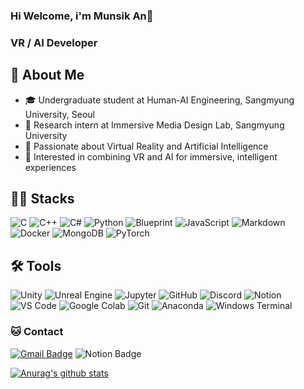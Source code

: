 ### Hi Welcome, i'm Munsik An👋
### VR / AI Developer

## 👤 About Me

- 🎓 Undergraduate student at Human-AI Engineering, Sangmyung University, Seoul  
- 🧪 Research intern at Immersive Media Design Lab, Sangmyung University  
- 🥽 Passionate about Virtual Reality and Artificial Intelligence  
- 🔗 Interested in combining VR and AI for immersive, intelligent experiences  



## 💪🏼 Stacks

![C](https://img.shields.io/badge/C-00599C?style=flat-square&logo=c&logoColor=white)
![C++](https://img.shields.io/badge/C++-00599C?style=flat-square&logo=c%2b%2b&logoColor=white)
![C#](https://img.shields.io/badge/C%23-239120?style=flat-square&logo=c-sharp&logoColor=white)
![Python](https://img.shields.io/badge/Python-3776AB?style=flat-square&logo=python&logoColor=white)
![Blueprint](https://img.shields.io/badge/Blueprint-0081C9?style=flat-square&logo=unrealengine&logoColor=white)
![JavaScript](https://img.shields.io/badge/JavaScript-F7DF1E?style=flat-square&logo=javascript&logoColor=black)
![Markdown](https://img.shields.io/badge/Markdown-000000?style=flat-square&logo=markdown&logoColor=white)
![Docker](https://img.shields.io/badge/Docker-2496ED?style=flat-square&logo=docker&logoColor=white)
![MongoDB](https://img.shields.io/badge/MongoDB-47A248?style=flat-square&logo=mongodb&logoColor=white)
![PyTorch](https://img.shields.io/badge/PyTorch-EE4C2C?style=flat-square&logo=pytorch&logoColor=white)


## 🛠️ Tools 


![Unity](https://img.shields.io/badge/Unity-000000?style=flat-square&logo=unity&logoColor=white)
![Unreal Engine](https://img.shields.io/badge/Unreal_Engine-313131?style=flat-square&logo=unrealengine&logoColor=white)
![Jupyter](https://img.shields.io/badge/Jupyter-F37626?style=flat-square&logo=jupyter&logoColor=white)
![GitHub](https://img.shields.io/badge/GitHub-181717?style=flat-square&logo=github&logoColor=white)
![Discord](https://img.shields.io/badge/Discord-5865F2?style=flat-square&logo=discord&logoColor=white)
![Notion](https://img.shields.io/badge/Notion-000000?style=flat-square&logo=notion&logoColor=white)
![VS Code](https://img.shields.io/badge/VS_Code-007ACC?style=flat-square&logo=visualstudiocode&logoColor=white)
![Google Colab](https://img.shields.io/badge/Colab-F9AB00?style=flat-square&logo=googlecolab&logoColor=white)
![Git](https://img.shields.io/badge/Git-F05032?style=flat-square&logo=git&logoColor=white)
![Anaconda](https://img.shields.io/badge/Anaconda-44A833?style=flat-square&logo=anaconda&logoColor=white)
![Windows Terminal](https://img.shields.io/badge/Windows_Terminal-4D4D4D?style=flat-square&logo=windows-terminal&logoColor=white)





### 🐱 Contact

[![Gmail Badge](https://img.shields.io/badge/Gmail-d14836?style=flat-square&logo=Gmail&logoColor=white&link=mailto:yunabae482@gmail.com)](anmoonsick@gmail.com)
  ![Notion Badge](https://img.shields.io/badge/Notion-000000?style=flat-square&logo=Notion&logoColor=white)



[![Anurag's github stats](https://github-readme-stats.vercel.app/api?username=dalsik&theme=dark)](https://github.com/dalsik/github-readme-stats)

<!--
**dalsik/dalsik** is a ✨ _special_ ✨ repository because its `README.md` (this file) appears on your GitHub profile.
﻿[![Top Langs](https://github-readme-stats.vercel.app/api/top-langs/?username=dalsik&langs_count=10&layout=compact&theme=dark&cache_seconds=60)](https://github.com/dalsik/github-readme-stats)
Here are some ideas to get you started:

- 🔭 I’m currently working on ...
- 🌱 I’m currently learning ...
- 👯 I’m looking to collaborate on ...
- 🤔 I’m looking for help with ...
- 💬 Ask me about ...
- 📫 How to reach me: ...
- 😄 Pronouns: ...
- ⚡ Fun fact: ...
-->
